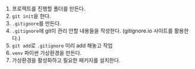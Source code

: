 1. 프로젝트를 진행할 폴더를 만든다.
2. `git init`을 한다.
3. `.gitignore`를 만든다.
4. `.gitignore`에 git이 관리 안할 내용들을 작성한다. (gitignore.io 사이트를 활용한다.)
5. `git add`로 `.gitignore` 미리 add 해놓고 작업
5. `venv` 파이썬 가상환경을 만든다.
6. 가상환경을 활성화하고 필요한 패키지를 설치한다.
